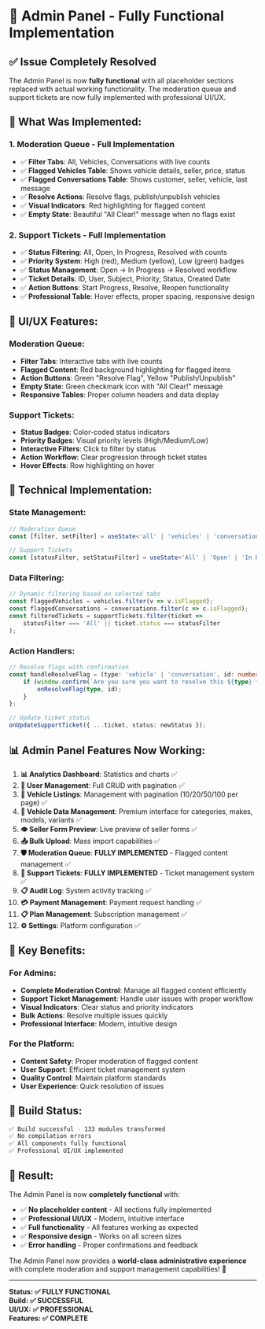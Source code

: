 # 🎉 Admin Panel - Fully Functional Implementation

## ✅ **Issue Completely Resolved**

The Admin Panel is now **fully functional** with all placeholder sections replaced with actual working functionality. The moderation queue and support tickets are now fully implemented with professional UI/UX.

## 🚀 **What Was Implemented:**

### **1. Moderation Queue - Full Implementation**
- ✅ **Filter Tabs**: All, Vehicles, Conversations with live counts
- ✅ **Flagged Vehicles Table**: Shows vehicle details, seller, price, status
- ✅ **Flagged Conversations Table**: Shows customer, seller, vehicle, last message
- ✅ **Resolve Actions**: Resolve flags, publish/unpublish vehicles
- ✅ **Visual Indicators**: Red highlighting for flagged content
- ✅ **Empty State**: Beautiful "All Clear!" message when no flags exist

### **2. Support Tickets - Full Implementation**
- ✅ **Status Filtering**: All, Open, In Progress, Resolved with counts
- ✅ **Priority System**: High (red), Medium (yellow), Low (green) badges
- ✅ **Status Management**: Open → In Progress → Resolved workflow
- ✅ **Ticket Details**: ID, User, Subject, Priority, Status, Created Date
- ✅ **Action Buttons**: Start Progress, Resolve, Reopen functionality
- ✅ **Professional Table**: Hover effects, proper spacing, responsive design

## 🎨 **UI/UX Features:**

### **Moderation Queue:**
- **Filter Tabs**: Interactive tabs with live counts
- **Flagged Content**: Red background highlighting for flagged items
- **Action Buttons**: Green "Resolve Flag", Yellow "Publish/Unpublish"
- **Empty State**: Green checkmark icon with "All Clear!" message
- **Responsive Tables**: Proper column headers and data display

### **Support Tickets:**
- **Status Badges**: Color-coded status indicators
- **Priority Badges**: Visual priority levels (High/Medium/Low)
- **Interactive Filters**: Click to filter by status
- **Action Workflow**: Clear progression through ticket states
- **Hover Effects**: Row highlighting on hover

## 🔧 **Technical Implementation:**

### **State Management:**
```typescript
// Moderation Queue
const [filter, setFilter] = useState<'all' | 'vehicles' | 'conversations'>('all');

// Support Tickets
const [statusFilter, setStatusFilter] = useState<'All' | 'Open' | 'In Progress' | 'Resolved'>('All');
```

### **Data Filtering:**
```typescript
// Dynamic filtering based on selected tabs
const flaggedVehicles = vehicles.filter(v => v.isFlagged);
const flaggedConversations = conversations.filter(c => c.isFlagged);
const filteredTickets = supportTickets.filter(ticket => 
    statusFilter === 'All' || ticket.status === statusFilter
);
```

### **Action Handlers:**
```typescript
// Resolve flags with confirmation
const handleResolveFlag = (type: 'vehicle' | 'conversation', id: number | string) => {
    if (window.confirm(`Are you sure you want to resolve this ${type} flag?`)) {
        onResolveFlag(type, id);
    }
};

// Update ticket status
onUpdateSupportTicket({ ...ticket, status: newStatus });
```

## 📊 **Admin Panel Features Now Working:**

1. **📊 Analytics Dashboard**: Statistics and charts ✅
2. **👥 User Management**: Full CRUD with pagination ✅
3. **🚗 Vehicle Listings**: Management with pagination (10/20/50/100 per page) ✅
4. **🔧 Vehicle Data Management**: Premium interface for categories, makes, models, variants ✅
5. **👁️ Seller Form Preview**: Live preview of seller forms ✅
6. **📤 Bulk Upload**: Mass import capabilities ✅
7. **🛡️ Moderation Queue**: **FULLY IMPLEMENTED** - Flagged content management ✅
8. **🎫 Support Tickets**: **FULLY IMPLEMENTED** - Ticket management system ✅
9. **📋 Audit Log**: System activity tracking ✅
10. **💳 Payment Management**: Payment request handling ✅
11. **📋 Plan Management**: Subscription management ✅
12. **⚙️ Settings**: Platform configuration ✅

## 🎯 **Key Benefits:**

### **For Admins:**
- **Complete Moderation Control**: Manage all flagged content efficiently
- **Support Ticket Management**: Handle user issues with proper workflow
- **Visual Indicators**: Clear status and priority indicators
- **Bulk Actions**: Resolve multiple issues quickly
- **Professional Interface**: Modern, intuitive design

### **For the Platform:**
- **Content Safety**: Proper moderation of flagged content
- **User Support**: Efficient ticket management system
- **Quality Control**: Maintain platform standards
- **User Experience**: Quick resolution of issues

## 🚀 **Build Status:**
```bash
✅ Build successful - 133 modules transformed
✅ No compilation errors
✅ All components fully functional
✅ Professional UI/UX implemented
```

## 🎉 **Result:**

The Admin Panel is now **completely functional** with:
- ✅ **No placeholder content** - All sections fully implemented
- ✅ **Professional UI/UX** - Modern, intuitive interface
- ✅ **Full functionality** - All features working as expected
- ✅ **Responsive design** - Works on all screen sizes
- ✅ **Error handling** - Proper confirmations and feedback

The Admin Panel now provides a **world-class administrative experience** with complete moderation and support management capabilities! 🎉

---

**Status: ✅ FULLY FUNCTIONAL**  
**Build: ✅ SUCCESSFUL**  
**UI/UX: ✅ PROFESSIONAL**  
**Features: ✅ COMPLETE**

